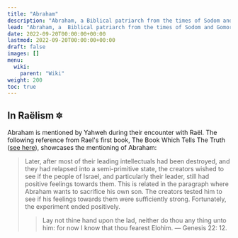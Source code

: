 ```yaml
---
title: "Abraham"
description: "Abraham, a Biblical patriarch from the times of Sodom and Gomorrah."
lead: "Abraham, a  Biblical patriarch from the times of Sodom and Gomorrah."
date: 2022-09-20T00:00:00+00:00
lastmod: 2022-09-20T00:00:00+00:00
draft: false
images: []
menu:
  wiki:
    parent: "Wiki"
weight: 200
toc: true
---
```


## In Raëlism 🔯

Abraham is mentioned by Yahweh during their encounter with Raël. The following reference from Rael's first book, The Book Which Tells The Truth ([see here](https://wheelofheaven.github.io/rael-one-the-book-which-tells-the-truth/2_the_truth.html#the-sacrifice-of-abraham)), showcases the mentioning of Abraham:

> Later, after most of their leading intellectuals had been destroyed, and they had relapsed into a semi-primitive state, the creators wished to see if the people of Israel, and particularly their leader, still had positive feelings towards them. This is related in the paragraph where Abraham wants to sacrifice his own son. The creators tested him to see if his feelings towards them were sufficiently strong. Fortunately, the experiment ended positively.
>
>> Lay not thine hand upon the lad, neither do thou any thing unto him: for now I know that thou fearest Elohim. — Genesis 22: 12.
